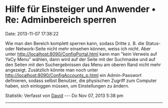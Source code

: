 Hilfe für Einsteiger und Anwender • Re: Adminbereich sperren
============================================================

Date: 2013-11-07 17:38:22

Wie man den Bereich komplett sperren kann, sodass Dritte z. B. die
Status- oder Network-Seite nicht mehr einsehen können, weiss ich nicht.
Aber unter <http://localhost:8090/ConfigPortal.html> kann man \"kein
Verweis auf YaCy Menu\" wählen, dann wird auf der Seite mit der
Suchmaske und auf den Seiten mit den Suchergebnissen das Menu am oberen
Rand nicht mehr angezeigt. Zusätzlich könnte man noch unter
<http://localhost:8090/ConfigAccounts_p.html> ein Admin-Passwort
definieren, sodass selbst Benutzer, die physischen Zugriff zum Computer
haben, sich einloggen müssen, um Einstellungen zu ändern.

Statistik: Verfasst von
[David](http://forum.yacy-websuche.de/memberlist.php?mode=viewprofile&u=8887)
--- Do Nov 07, 2013 5:38 pm

------------------------------------------------------------------------
